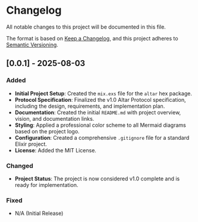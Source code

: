 # Changelog

All notable changes to this project will be documented in this file.

The format is based on [Keep a Changelog](https://keepachangelog.com/en/1.0.0/),
and this project adheres to [Semantic Versioning](https://semver.org/spec/v2.0.0.html).

## [0.0.1] - 2025-08-03

### Added

- **Initial Project Setup**: Created the `mix.exs` file for the `altar` hex package.
- **Protocol Specification**: Finalized the v1.0 Altar Protocol specification, including the design, requirements, and implementation plan.
- **Documentation**: Created the initial `README.md` with project overview, vision, and documentation links.
- **Styling**: Applied a professional color scheme to all Mermaid diagrams based on the project logo.
- **Configuration**: Created a comprehensive `.gitignore` file for a standard Elixir project.
- **License**: Added the MIT License.

### Changed

- **Project Status**: The project is now considered v1.0 complete and is ready for implementation.

### Fixed

- N/A (Initial Release)
